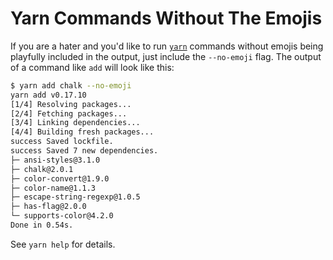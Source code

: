 # Yarn Commands Without The Emojis

If you are a hater and you'd like to run [`yarn`](https://yarnpkg.com/en/)
commands without emojis being playfully included in the output, just include
the `--no-emoji` flag.  The output of a command like `add` will look like
this:

```bash
$ yarn add chalk --no-emoji
yarn add v0.17.10
[1/4] Resolving packages...
[2/4] Fetching packages...
[3/4] Linking dependencies...
[4/4] Building fresh packages...
success Saved lockfile.
success Saved 7 new dependencies.
├─ ansi-styles@3.1.0
├─ chalk@2.0.1
├─ color-convert@1.9.0
├─ color-name@1.1.3
├─ escape-string-regexp@1.0.5
├─ has-flag@2.0.0
└─ supports-color@4.2.0
Done in 0.54s.
```

See `yarn help` for details.
